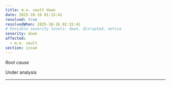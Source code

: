 ```yaml
---
title: m.e. vault down
date: 2025-10-16 01:15:41
resolved: true
resolvedWhen: 2025-10-16 02:15:41
# Possible severity levels: down, disrupted, notice
severity: down
affected:
  - m.e. vault
section: issue
---
```


*Root cause*

Under analysis

---



